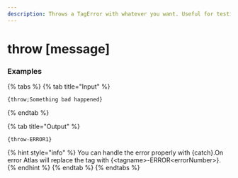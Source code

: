 ```yaml
---
description: Throws a TagError with whatever you want. Useful for testing or if you want better error handling in your actions.
---
```


# throw [message]

### Examples

{% tabs %}
{% tab title="Input" %}

```text
{throw;Something bad happened}
```

{% endtab %}

{% tab title="Output" %}

```text
{throw-ERROR1}
```

{% hint style="info" %}
You can handle the error properly with {catch}.On error Atlas will replace the tag with {\<tagname\>-ERROR\<errorNumber\>}.
{% endhint %}
{% endtab %}
{% endtabs %}
